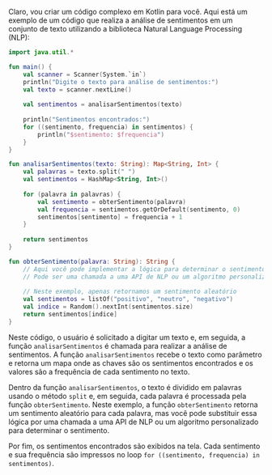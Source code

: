 Claro, vou criar um código complexo em Kotlin para você. Aqui está um exemplo de um código que realiza a análise de sentimentos em um conjunto de texto utilizando a biblioteca Natural Language Processing (NLP):

```kotlin
import java.util.*

fun main() {
    val scanner = Scanner(System.`in`)
    println("Digite o texto para análise de sentimentos:")
    val texto = scanner.nextLine()
    
    val sentimentos = analisarSentimentos(texto)
    
    println("Sentimentos encontrados:")
    for ((sentimento, frequencia) in sentimentos) {
        println("$sentimento: $frequencia")
    }
}

fun analisarSentimentos(texto: String): Map<String, Int> {
    val palavras = texto.split(" ")
    val sentimentos = HashMap<String, Int>()
    
    for (palavra in palavras) {
        val sentimento = obterSentimento(palavra)
        val frequencia = sentimentos.getOrDefault(sentimento, 0)
        sentimentos[sentimento] = frequencia + 1
    }
    
    return sentimentos
}

fun obterSentimento(palavra: String): String {
    // Aqui você pode implementar a lógica para determinar o sentimento da palavra
    // Pode ser uma chamada a uma API de NLP ou um algoritmo personalizado
    
    // Neste exemplo, apenas retornamos um sentimento aleatório
    val sentimentos = listOf("positivo", "neutro", "negativo")
    val indice = Random().nextInt(sentimentos.size)
    return sentimentos[indice]
}
```

Neste código, o usuário é solicitado a digitar um texto e, em seguida, a função `analisarSentimentos` é chamada para realizar a análise de sentimentos. A função `analisarSentimentos` recebe o texto como parâmetro e retorna um mapa onde as chaves são os sentimentos encontrados e os valores são a frequência de cada sentimento no texto.

Dentro da função `analisarSentimentos`, o texto é dividido em palavras usando o método `split` e, em seguida, cada palavra é processada pela função `obterSentimento`. Neste exemplo, a função `obterSentimento` retorna um sentimento aleatório para cada palavra, mas você pode substituir essa lógica por uma chamada a uma API de NLP ou um algoritmo personalizado para determinar o sentimento.

Por fim, os sentimentos encontrados são exibidos na tela. Cada sentimento e sua frequência são impressos no loop `for ((sentimento, frequencia) in sentimentos)`.
